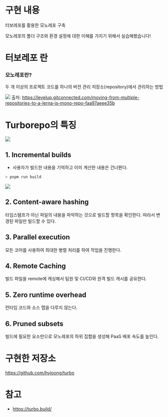 # 구현 내용

터보레포를 활용한 모노레포 구축

모노레포의 폴더 구조와 환경 설정에 대한 이해를 가지기 위해서 실습해봤습니다!

# 터보레포 란



### 모노레포란?
두 개 이상의 프로젝트 코드를 하나의 버전 관리 저장소(repository)에서 관리하는 방법

![](https://velog.velcdn.com/images/hyunjoong/post/e91b296a-dabd-4045-bc5a-b9b0cca92011/image.png)
출처: https://levelup.gitconnected.com/moving-from-multiple-repositories-to-a-lerna-js-mono-repo-faa97aeee35b

# Turborepo의 특징

![](https://velog.velcdn.com/images/hyunjoong/post/5b3902c5-028c-408d-af2b-f7ec41f81501/image.png)
## 1. Incremental builds
- 사용자가 빌드한 내용을 기억하고 이미 계산한 내용은 건너뛴다.

```typescript
> pnpm run build
```
![](https://velog.velcdn.com/images/hyunjoong/post/79604320-c6d5-4bcf-b218-a50492fe0041/image.png)
## 2. Content-aware hashing
타임스탬프가 아닌 파일의 내용을 파악하는 것으로 빌드할 항목을 확인한다. 따라서 변경된 파일만 빌드할 수 있다.

## 3. Parallel execution
모든 코어를 사용하여 최대한 병렬 처리를 하여 작업을 진행한다.


## 4. Remote Caching
빌드 파일을 remote에 캐싱해서 팀원 및 CI/CD와 원격 빌드 캐시를 공유한다.
## 5. Zero runtime overhead
런타임 코드와 소스 맵을 다루지 않는다.

## 6. Pruned subsets
빌드에 필요한 요소만으로 모노레포의 하위 집합을 생성해 PaaS 배포 속도를 높인다.
# 구현한 저장소

https://github.com/hyjoong/turbo

# 참고

- https://turbo.build/
